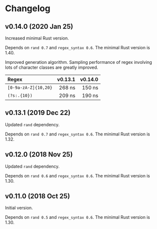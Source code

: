 Changelog
=========

v0.14.0 (2020 Jan 25)
---------------------

Increased minimal Rust version.

Depends on `rand 0.7` and `regex_syntax 0.6`. The minimal Rust version is 1.40.

Improved generation algorithm. Sampling performance of regex involving lots of
character classes are greatly improved.

| Regex                | v0.13.1 | v0.14.0 |
|:---------------------|--------:|--------:|
| `[0-9a-zA-Z]{10,20}` | 268 ns  | 150 ns  |
| `(?s:.{10})`         | 209 ns  | 190 ns  |

v0.13.1 (2019 Dec 22)
---------------------

Updated `rand` dependency.

Depends on `rand 0.7` and `regex_syntax 0.6`. The minimal Rust version is 1.32.

v0.12.0 (2018 Nov 25)
---------------------

Updated `rand` dependency.

Depends on `rand 0.6` and `regex_syntax 0.6`. The minimal Rust version is 1.30.

v0.11.0 (2018 Oct 25)
---------------------

Initial version.

Depends on `rand 0.5` and `regex_syntax 0.6`. The minimal Rust version is 1.30.
